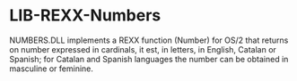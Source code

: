 LIB-REXX-Numbers
================

NUMBERS.DLL implements a REXX function (Number) for OS/2 that returns on number expressed in cardinals, it est, in letters, in English, Catalan or Spanish; for Catalan and Spanish languages the number can be obtained in masculine or feminine.
